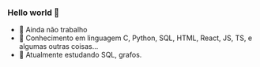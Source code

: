 ### Hello world 👋

- 🔭 Ainda não trabalho
- 🌲 Conhecimento em linguagem C, Python, SQL, HTML, React, JS, TS, e algumas outras coisas...
- 🌱 Atualmente estudando SQL, grafos.
